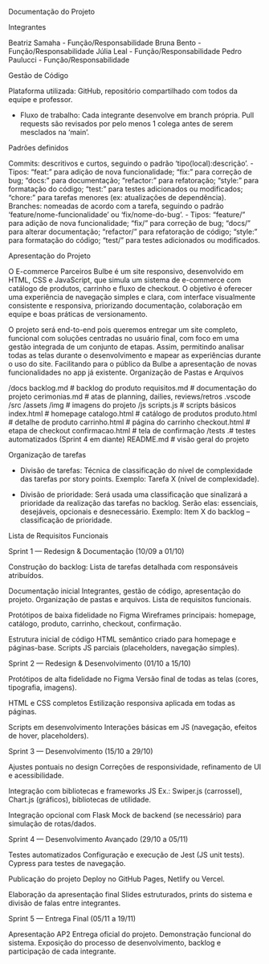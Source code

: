 Documentação do Projeto


Integrantes

Beatriz Samaha - Função/Responsabilidade
Bruna Bento - Função/Responsabilidade
Júlia Leal - Função/Responsabilidade
Pedro Paulucci - Função/Responsabilidade


Gestão de Código

Plataforma utilizada: GitHub, repositório compartilhado com todos da equipe e professor.
- Fluxo de trabalho:
Cada integrante desenvolve em branch própria.
Pull requests são revisados por pelo menos 1 colega antes de serem mesclados na ‘main’.


Padrões definidos

Commits: descritivos e curtos, seguindo o padrão ‘tipo(local):descrição’.
    - Tipos:
“feat:” para adição de nova funcionalidade;
“fix:” para correção de bug;
“docs:” para documentação;
“refactor:” para refatoração;
“style:” para formatação do código;
“test:” para testes adicionados ou modificados;
“chore:” para tarefas menores (ex: atualizações de dependência).
Branches: nomeadas de acordo com a tarefa, seguindo o padrão ‘feature/nome-funcionalidade’ ou ‘fix/nome-do-bug’.
    - Tipos:
“feature/” para adição de nova funcionalidade;
“fix/” para correção de bug;
“docs/” para alterar documentação;
“refactor/” para refatoração de código;
“style:” para formatação do código;
“test/” para testes adicionados ou modificados.


Apresentação do Projeto

O E-commerce Parceiros Bulbe é um site responsivo, desenvolvido em HTML, CSS e JavaScript, que simula um sistema de e-commerce com catálogo de produtos, carrinho e fluxo de checkout. O objetivo é oferecer uma experiência de navegação simples e clara, com interface visualmente consistente e responsiva, priorizando documentação, colaboração em equipe e boas práticas de versionamento.

O projeto será end-to-end pois queremos entregar um site completo, funcional com soluções centradas no usuário final, com foco em uma gestão integrada de um conjunto de etapas. Assim, permitindo analisar todas as telas durante o desenvolvimento e mapear as experiências durante o uso do site. Facilitando para o público da Bulbe a apresentação de novas funcionalidades no app já existente. 
Organização de Pastas e Arquivos

/docs
  backlog.md	      # backlog do produto
  requisitos.md       # documentação do projeto
  cerimonias.md       # atas de planning, dailies, reviews/retros
  .vscode
/src
  /assets
    /img              # imagens do projeto
    /js
      scripts.js      # scripts básicos
  index.html          # homepage
  catalogo.html       # catálogo de produtos
  produto.html        # detalhe de produto
  carrinho.html       # página do carrinho
  checkout.html       # etapa de checkout
  confirmacao.html    # tela de confirmação
/tests
  .# testes automatizados (Sprint 4 em diante)
README.md             # visão geral do projeto


Organização de tarefas

- Divisão de tarefas:
Técnica de classificação do nível de complexidade das tarefas por story points. Exemplo: Tarefa X (nível de complexidade).
    
- Divisão de prioridade:
Será usada uma classificação que sinalizará a prioridade da realização das tarefas no backlog. Serão elas: essenciais, desejáveis, opcionais e desnecessário. Exemplo: Item X do backlog – classificação de prioridade.


Lista de Requisitos Funcionais

Sprint 1 — Redesign & Documentação (10/09 a 01/10)

Construção do backlog:
Lista de tarefas detalhada com responsáveis atribuídos.

Documentação inicial
Integrantes, gestão de código, apresentação do projeto.
Organização de pastas e arquivos.
Lista de requisitos funcionais.

Protótipos de baixa fidelidade no Figma
Wireframes principais: homepage, catálogo, produto, carrinho, checkout, confirmação.

Estrutura inicial de código
HTML semântico criado para homepage e páginas-base.
Scripts JS parciais (placeholders, navegação simples).


Sprint 2 — Redesign & Desenvolvimento (01/10 a 15/10)

Protótipos de alta fidelidade no Figma
Versão final de todas as telas (cores, tipografia, imagens).

HTML e CSS completos
Estilização responsiva aplicada em todas as páginas.

Scripts em desenvolvimento
Interações básicas em JS (navegação, efeitos de hover, placeholders).


Sprint 3 — Desenvolvimento (15/10 a 29/10)

Ajustes pontuais no design
Correções de responsividade, refinamento de UI e acessibilidade.

Integração com bibliotecas e frameworks JS
Ex.: Swiper.js (carrossel), Chart.js (gráficos), bibliotecas de utilidade.

Integração opcional com Flask
Mock de backend (se necessário) para simulação de rotas/dados.


Sprint 4 — Desenvolvimento Avançado (29/10 a 05/11)

Testes automatizados
Configuração e execução de Jest (JS unit tests).
Cypress para testes de navegação.

Publicação do projeto
Deploy no GitHub Pages, Netlify ou Vercel.

Elaboração da apresentação final
Slides estruturados, prints do sistema e divisão de falas entre integrantes.


Sprint 5 — Entrega Final (05/11 a 19/11)

Apresentação AP2
Entrega oficial do projeto.
Demonstração funcional do sistema.
Exposição do processo de desenvolvimento, backlog e participação de cada integrante.
